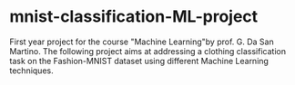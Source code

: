 # mnist-classification-ML-project
First year project for the course "Machine Learning"by prof. G. Da San Martino.
The following project aims at addressing a clothing classification task on the Fashion-MNIST dataset using different Machine Learning techniques. 

